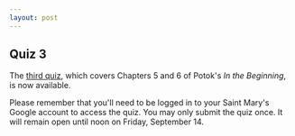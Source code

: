 ```yaml
---
layout: post
---
```


## Quiz 3

The [third quiz](https://goo.gl/forms/NkY3HKRW49gYMqoW2), which covers Chapters 5 and 6 of Potok's *In the Beginning*, is now available. 

Please remember that you'll need to be logged in to your Saint Mary's Google account to access the quiz. You may only submit the quiz once. It will remain open until noon on Friday, September 14.